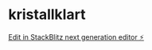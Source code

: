# kristallklart

[Edit in StackBlitz next generation editor ⚡️](https://stackblitz.com/~/github.com/robbuild/kristallklart)
